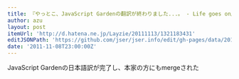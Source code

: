 ```yaml
---
title: 『やっとこ、JavaScript Gardenの翻訳が終わりました...。 - Life goes on』
author: azu
layout: post
itemUrl: 'http://d.hatena.ne.jp/Layzie/20111113/1321183431'
editJSONPath: 'https://github.com/jser/jser.info/edit/gh-pages/data/2011/11/index.json'
date: '2011-11-08T23:00:00Z'
---
```

JavaScript Gardenの日本語訳が完了し、本家の方にもmergeされた
